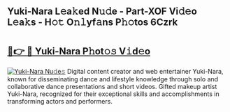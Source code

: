 ## Yuki-Nara L𝚎a𝚔ed N𝚞𝚍e - Part-XOF Vi𝚍𝚎o L𝚎a𝚔s - H𝚘𝚝 O𝚗𝚕yf𝚊ns P𝚑𝚘tos 6Czrk

# <h2><a href="http://kf05vl.oniu.top/?m=Yuki-Nara">🔗👉 🔴 Yuki-Nara P𝚑ot𝚘𝚜 V𝚒d𝚎o</a></h2>

[![Yuki-Nara Nu𝚍e𝚜](https://i.imgur.com/0qMVB7G.gif)](http://kf05vl.oniu.top/?m=Yuki-Nara)
Digital content creator and web entertainer Yuki-Nara, known for disseminating dance and lifestyle knowledge through solo and collaborative dance presentations and short videos. Gifted makeup artist Yuki-Nara, recognized for their exceptional skills and accomplishments in transforming actors and performers.  
